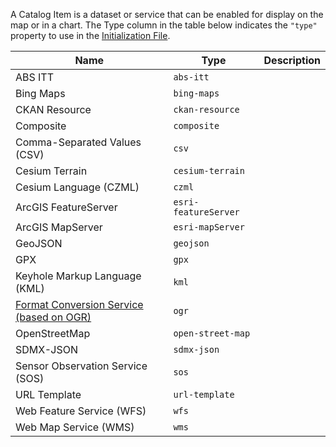 A Catalog Item is a dataset or service that can be enabled for display on the map or in a chart.  The Type column in the table below indicates the `"type"` property to use in the [Initialization File](../customizing/initialization-files.md).

| Name | Type | Description |
|------|------|-------------|
| ABS ITT | `abs-itt` | |
| Bing Maps | `bing-maps` | |
| CKAN Resource | `ckan-resource` | |
| Composite | `composite` | |
| Comma-Separated Values (CSV) | `csv` | |
| Cesium Terrain | `cesium-terrain` | |
| Cesium Language (CZML) | `czml` | |
| ArcGIS FeatureServer | `esri-featureServer` | |
| ArcGIS MapServer | `esri-mapServer` | |
| GeoJSON | `geojson` | |
| GPX | `gpx` | |
| Keyhole Markup Language (KML) | `kml` | |
| [Format Conversion Service (based on OGR)](catalog-type-details/format-conversion-service.md) | `ogr` | |
| OpenStreetMap | `open-street-map` | |
| SDMX-JSON | `sdmx-json` | |
| Sensor Observation Service (SOS) | `sos` | |
| URL Template | `url-template` | |
| Web Feature Service (WFS) | `wfs` | |
| Web Map Service (WMS) | `wms` | |
